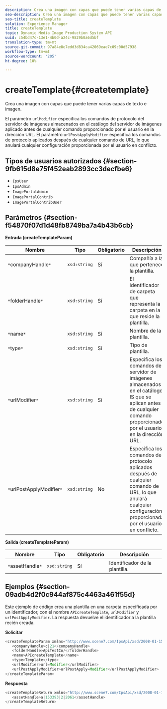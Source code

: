 ```yaml
---
description: Crea una imagen con capas que puede tener varias capas de texto e imagen.
seo-description: Crea una imagen con capas que puede tener varias capas de texto e imagen.
seo-title: createTemplate
solution: Experience Manager
title: createTemplate
topic: Dynamic Media Image Production System API
uuid: c54bd47c-13e1-4b0d-a24c-9829b0a6d5bf
translation-type: tm+mt
source-git-commit: 97a84e8e7edd3d834ca42069eae7c09c00d57938
workflow-type: tm+mt
source-wordcount: '205'
ht-degree: 10%

---
```



# createTemplate{#createtemplate}

Crea una imagen con capas que puede tener varias capas de texto e imagen.

El parámetro `urlModifier` especifica los comandos de protocolo del servidor de imágenes almacenados en el catálogo del servidor de imágenes aplicado antes de cualquier comando proporcionado por el usuario en la dirección URL. El parámetro `urlPostApplyModifier` especifica los comandos de protocolo aplicados después de cualquier comando de URL, lo que anulará cualquier configuración proporcionada por el usuario en conflicto.

## Tipos de usuarios autorizados {#section-9fb615d8e75f452eab2893cc3decfbe6}

* `IpsUser`
* `IpsAdmin`
* `ImagePortalAdmin`
* `ImagePortalContrib`
* `ImagePortalContribUser`

## Parámetros {#section-f54870f07d1d48fb8749ba7a4b43b6cb}

**Entrada (createTemplateParam)**

| Nombre | Tipo | Obligatorio | Descripción |
|---|---|---|---|
| `*`companyHandle`*` | `xsd:string` | Sí | Compañía a la que pertenece la plantilla. |
| `*`folderHandle`*` | `xsd:string` | Sí | El identificador de carpeta que representa la carpeta en la que reside la plantilla. |
| `*`name`*` | `xsd:string` | Sí | Nombre de la plantilla. |
| `*`type`*` | `xsd:string` | Sí | Tipo de plantilla. |
| `*`urlModifier`*` | `xsd:string` | Sí | Especifica los comandos del servidor de imágenes almacenados en el catálogo IS que se aplican antes de cualquier comando proporcionado por el usuario en la dirección URL. |
| `*`urlPostApplyModifier`*` | `xsd:string` | No | Especifica los comandos de protocolo aplicados después de cualquier comando de URL, lo que anulará cualquier configuración proporcionada por el usuario en conflicto. |

**Salida (createTemplateParam)**

| Nombre | Tipo | Obligatorio | Descripción |
|---|---|---|---|
| `*`assetHandle`*` | `xsd:string` | Sí | Identificador de la plantilla. |

## Ejemplos {#section-09adb4d2f0c944af875c4463a461f55d}

Este ejemplo de código crea una plantilla en una carpeta especificada por un identificador, con el nombre `APIcreateTemplate`, `urlModifier` y `urlPostApplyModifier`. La respuesta devuelve el identificador a la plantilla recién creada.

**Solicitar**

```java
<createTemplateParam xmlns="http://www.scene7.com/IpsApi/xsd/2008-01-15">
   <companyHandle>c|21</companyHandle>
   <folderHandle>ApiTestCo/</folderHandle>
   <name>APIcreateTemplate</name>
   <type>Template</type>
   <urlModifier>url=Modifier</urlModifier>
   <urlPostApplyModifier>urlPostApply=Modifier</urlPostApplyModifier>
</createTemplateParam>
```

**Respuesta**

```java
<createTemplateReturn xmlns="http://www.scene7.com/IpsApi/xsd/2008-01-15">
   <assetHandle>a|153393|2|2061</assetHandle>
</createTemplateReturn>
```


